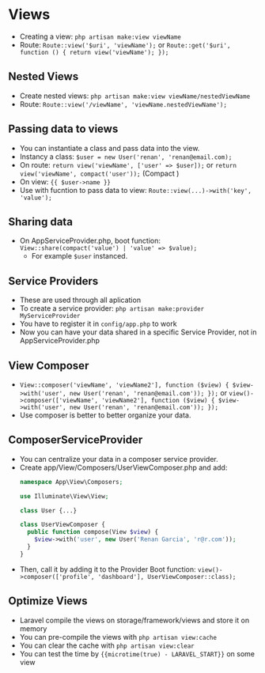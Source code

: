 # Views
- Creating a view: `php artisan make:view viewName`
- Route: `Route::view('$uri', 'viewName');` or `Route::get('$uri', function () { return view('viewName'); });`

## Nested Views
- Create nested views: `php artisan make:view viewName/nestedViewName`
- Route: `Route::view('/viewName', 'viewName.nestedViewName');`

## Passing data to views
- You can instantiate a class and pass data into the view.
- Instancy a class: `$user = new User('renan', 'renan@email.com);`
- On route: `return view('viewName', ['user' => $user]);` or `return view('viewName', compact('user'));` (Compact )
- On view: `{{ $user->name }}`
- Use with fucntion to pass data to view: `Route::view(...)->with('key', 'value');`

## Sharing data
- On AppServiceProvider.php, boot function: `View::share(compact('value') | 'value' => $value);`
  - For example `$user` instanced.

## Service Providers
- These are used through all aplication
- To create a service provider: `php artisan make:provider MyServiceProvider`
- You have to register it in `config/app.php` to work
- Now you can have your data shared in a specific Service Provider, not in AppServiceProvider.php 

## View Composer
- `View::composer('viewName', 'viewName2'], function ($view) { $view->with('user', new User('renan', 'renan@email.com')); });` or
  `view()->composer(['viewName', 'viewName2'], function ($view) { $view->with('user', new User('renan', 'renan@email.com')); });`
- Use composer is better to better organize your data.

## ComposerServiceProvider
- You can centralize your data in a composer service provider.
- Create app/View/Composers/UserViewComposer.php and add:
  ```php
  namespace App\View\Composers;

  use Illuminate\View\View;

  class User {...}

  class UserViewComposer {
    public function compose(View $view) {
      $view->with('user', new User('Renan Garcia', 'r@r.com'));
    }
  }
  ```
- Then, call it by adding it to the Provider Boot function: `view()->composer(['profile', 'dashboard'], UserViewComposer::class);`

## Optimize Views
- Laravel compile the views on storage/framework/views and store it on memory
- You can pre-compile the views with `php artisan view:cache`
- You can clear the cache with `php artisan view:clear`
- You can test the time by `{{microtime(true) - LARAVEL_START}}` on some view
